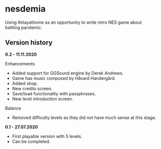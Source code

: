 # nesdemia
Using #stayathome as an opportunity to write retro NES game about battling pandemic.


## Version history

**0.2 - 11.11.2020**

Enhancements
* Added support for GGSound engine by Derek Andrews.
* Game has music composed by ‪Håvard Handergård.
* Added shop.
* New credits screen.
* Save/load functionality with passphrases.
* New level introduction screen.

Balance
* Removed difficulty levels as they did not have much sense at this stage.



**0.1 - 27.07.2020**
* First playable version with 5 levels.
* Can be completed.
